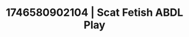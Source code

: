 ---
categories:
- AI-generated
- Cosplay
- Feather touch
- Sultry laughter
- Slow undress
- Body positivity
- ASMR
- Erotic close-up
image: /assets/images/1746580902104.jpg
layout: post
seo:
  description: Featured content with artistic ABDL Play, Scat Fetish. HD images available.
  keywords: ABDL Play, Scat Fetish
  og_image: /assets/images/1746580902104.jpg
  schema_type: VisualArtwork
tags:
- ABDL Play
- '#1746580902104'
- Scat Fetish
title: 1746580902104 | Scat Fetish ABDL Play
---